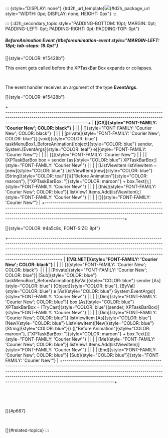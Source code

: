 ::: {style="DISPLAY: none"}
[](ms-xhelp:///?Id=d2h_url_template){#d2h_url_template}![](!package_url!){#d2h_package_url style="WIDTH: 0px; DISPLAY: none; HEIGHT: 0px"}
:::

::: {.d2h_secondary_topic style="PADDING-BOTTOM: 10pt; MARGIN: 0pt; PADDING-LEFT: 0pt; PADDING-RIGHT: 0pt; PADDING-TOP: 0pt"}
##### BeforeAnimation Event {#beforeanimation-event style="MARGIN-LEFT: 18pt; tab-stops: 18.0pt"}

[]{style="COLOR: #15428b"} 

This event gets called before the XPTaskBar Box expands or collapses.

 

The event handler receives an argument of the type **EventArgs**.

[]{style="COLOR: #15428b"} 

+---------------------------------------------------------------------------------------------------------------------------------------------------------------------------------------------------------------------------------------------------------------------------------+
| **[\[C#\]]{style="FONT-FAMILY: 'Courier New'; COLOR: black"}**                                                                                                                                                                                                                  |
|                                                                                                                                                                                                                                                                                 |
| []{style="FONT-FAMILY: 'Courier New'; COLOR: black"}                                                                                                                                                                                                                            |
|                                                                                                                                                                                                                                                                                 |
| [private]{style="FONT-FAMILY: 'Courier New'; COLOR: blue"}[ [void]{style="COLOR: blue"} taskMenuBox1_BeforeAnimation([object]{style="COLOR: blue"} sender, System.[EventArgs]{style="COLOR: teal"} e)]{style="FONT-FAMILY: 'Courier New'"}                                      |
|                                                                                                                                                                                                                                                                                 |
| [{]{style="FONT-FAMILY: 'Courier New'"}                                                                                                                                                                                                                                         |
|                                                                                                                                                                                                                                                                                 |
| [XPTaskBarBox box = sender [as]{style="COLOR: blue"} XPTaskBarBox;]{style="FONT-FAMILY: 'Courier New'"}                                                                                                                                                                         |
|                                                                                                                                                                                                                                                                                 |
| [ListViewItem listViewItem = [new]{style="COLOR: blue"} ListViewItem([new]{style="COLOR: blue"} [String]{style="COLOR: teal"}\[\]{[\"Before Animation\"]{style="COLOR: maroon"}, [\"XPTaskBarBox: \"]{style="COLOR: maroon"} + box.Text});]{style="FONT-FAMILY: 'Courier New'"} |
|                                                                                                                                                                                                                                                                                 |
| [this]{style="FONT-FAMILY: 'Courier New'; COLOR: blue"}[.listView1.Items.Add(listViewItem);]{style="FONT-FAMILY: 'Courier New'"}                                                                                                                                                |
|                                                                                                                                                                                                                                                                                 |
| [}]{style="FONT-FAMILY: 'Courier New'"}                                                                                                                                                                                                                                         |
+---------------------------------------------------------------------------------------------------------------------------------------------------------------------------------------------------------------------------------------------------------------------------------+

[]{style="COLOR: #4a5c8c; FONT-SIZE: 8pt"} 

+-------------------------------------------------------------------------------------------------------------------------------------------------------------------------------------------------------------------------------------------------------------------------------------------------------------------------------------------------+
| **[\[VB.NET\]]{style="FONT-FAMILY: 'Courier New'; COLOR: black"}**                                                                                                                                                                                                                                                                              |
|                                                                                                                                                                                                                                                                                                                                                 |
| []{style="FONT-FAMILY: 'Courier New'; COLOR: black"}                                                                                                                                                                                                                                                                                            |
|                                                                                                                                                                                                                                                                                                                                                 |
| [Private]{style="FONT-FAMILY: 'Courier New'; COLOR: blue"}[ [Sub]{style="COLOR: blue"} taskMenuBox1_BeforeAnimation([ByVal]{style="COLOR: blue"} sender [As]{style="COLOR: blue"} [Object]{style="COLOR: blue"}, [ByVal]{style="COLOR: blue"} e [As]{style="COLOR: blue"} System.EventArgs)]{style="FONT-FAMILY: 'Courier New'"}                |
|                                                                                                                                                                                                                                                                                                                                                 |
| [Dim]{style="FONT-FAMILY: 'Courier New'; COLOR: blue"}[ box [As]{style="COLOR: blue"} XPTaskBarBox = [TryCast]{style="COLOR: blue"}(sender, XPTaskBarBox)]{style="FONT-FAMILY: 'Courier New'"}                                                                                                                                                  |
|                                                                                                                                                                                                                                                                                                                                                 |
| [Dim]{style="FONT-FAMILY: 'Courier New'; COLOR: blue"}[ listViewItem [As]{style="COLOR: blue"} [New]{style="COLOR: blue"} ListViewItem([New]{style="COLOR: blue"} [String]{style="COLOR: blue"}() {[\"Before Animation\"]{style="COLOR: maroon"}, [\"XPTaskBarBox: \"]{style="COLOR: maroon"} + box.Text})]{style="FONT-FAMILY: 'Courier New'"} |
|                                                                                                                                                                                                                                                                                                                                                 |
| [Me]{style="FONT-FAMILY: 'Courier New'; COLOR: blue"}[.listView1.Items.Add(listViewItem)]{style="FONT-FAMILY: 'Courier New'"}                                                                                                                                                                                                                   |
|                                                                                                                                                                                                                                                                                                                                                 |
| [End]{style="FONT-FAMILY: 'Courier New'; COLOR: blue"}[ [Sub]{style="COLOR: blue"}]{style="FONT-FAMILY: 'Courier New'"}                                                                                                                                                                                                                         |
+-------------------------------------------------------------------------------------------------------------------------------------------------------------------------------------------------------------------------------------------------------------------------------------------------------------------------------------------------+

 

 

[]{#p687} 

 

[]{#related-topics}
:::
